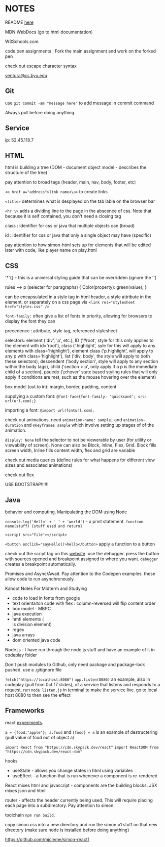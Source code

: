 # NOTES

README [here](startup/README.md)

MDN WebDocs (go to html documentation)

W3Schools.com

code pen assignments : Fork the main assignment and work on the forked pen

check out escape character syntax

ventura@cs.byu.edu

## Git

use `git commit -am "message here"` to add message in commit command

Always pull before doing anything

## Service

ip: 52.45.118.7

## HTML

html is building a tree (DOM - document object model - describes the structure of the tree)

pay attention to broad tags (header, main, nav, body, footer, etc)

`<a href a="address">link name<\a>` to create links

`<title>` determines what is desplayed on the tab lable on the browser bar 

`<hr \>` adds a dividing line to the page in the abscence of css. Note that because it is self contained, you don't need a closing tag

class : identifier for css or java that multiple objects can  (broad)

id : identifier for css or java that only a single object may have (specific)

pay attention to how simon-html sets up for elements that will be edited later with code, like player name on play.html

## CSS

'*'{} -  this is a universal styling guide that can be overridden (ignore the '')

rules -->  p (selecter for paragraphs) {
    Color(property): green(value);
}

can be encapsulated in a style tag in html header, a style attribute in the element, or separately on a css page via `<link rel="stylesheet href="styles.css" />`

`font-family:` often give a list of fonts in priority, allowing for browsers to display the font they can

precedence : attribute, style tag, referenced stylesheet

selectors: element ('div', 'p', etc.), ID ('#root', style for this only applies to the element with id='root'), class ('.highlight', syle for this will apply to any elements with class='highlight'), element class ('p.highlight', will apply to any p with class='highlight'), list ('div, body', the style will apply to both these selectors), descendent ('body section', style will apply to any section within the body tags), child ('section > p', only apply if a p is the immediate child of a section), psuedo ('p:hover' state based styling rules that will only apply if conditions are met, such as the mouse hovering over the element)

box model (out to in): margin, border, padding, content

supplying a custom font:
`@font-face{font-family: 'quicksand'; src: url(url.com);}`

importing a font:
`@import url(fonturl.com);`

check out animations. need `animation-name: sample;` and `animation-duration` and `@keyframes sample` which involve setting up stages of of the animation.

`display: None` tell the selector to not be viewerable by user (for utility or viewability of screen). None can also be Block, Inline, Flex, Grid. Block fills screen width, Inline fills content width, flex and grid are variable

check out media queries (define rules for what happens for different view sizes and associated animations)

check out flex

USE BOOTSTRAP!!!!!!

## Java

behavior and computing. Manipulating the DOM using Node

`console.log('Hello' + ' ' + 'world')` - a print statement. `function name(stuff) {stuff used and return}`

`<script src="file"></script>`

`<button onclick="sayHello()>hello</button>` apply a function to a button

check out the script tag on this [website](https://htmlpreview.github.io/?https://github.com/webprogramming260/.github/blob/main/profile/javascript/introduction/jsDemo.html). use the debugger. press the button with sources opened and breakpoint assigned to where you want. `debugger` creates a breakpoint automatically.

Promises and Async/Await. Pay attention to the Codepen examples. these allow code to run asynchronously.

Kahoot Notes For Midterm and Studying

- code to load in fonts from google
- text orientaiton code with flex : column-reversed will flip content order
- box model - MBPC
- java execution
- hmtl elements (<div> is division element)
- regex
- java arrays
- dom oriented java code

Node.js - I have run through the node.js stuff and have an example of it in codeplay folder

Don't push modules to Github, only need package and package-lock pushed. use a .gitignore file

`fetch("https://localhost:8080")` `app.listen(8080)` an example, also in codeplay (pull from 0ct 17 slides), of a service that listens and responds to a request. run `node listen.js` in terminal to make the service live. go to local host 8080 to then see the effect

## Frameworks

react [experiments](https://codepen.io/BrayDenWalker/pen/JjgrOxK?editors=1010).

`a = {food:"apple"}; a.food` and `{food} = a` is an example of destructering (pull value of food out of object a)

`import React from "https://cdn.skypack.dev/react"` `import ReactDOM from "https://cdn.skypack.dev/react-dom"`

hooks
- useState - allows you change states in html using variables
- useEffect - a function that is run whenever a component is re-rendered

React mixes html and javascript - components are the building blocks. JSX mixes json and html

router - affects the header currently being used. This will require placing each page into a subdirectory. Pay attention to simon.

toolchain `npm run build`. 

copy simon.css into a new directory and run the simon p1 stuff on that new directory (make sure node is installed before doing anything)

https://github.com/mjcleme/simon-react1
